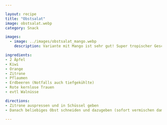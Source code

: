 ```yaml
---

layout: recipe
title: "Obstsalat"
image: obstsalat.webp
category: Snack

images:
  - image: ../images/obstsalat_mango.webp
    description: Variante mit Mango ist sehr gut! Super tropischer Geschmack

ingredients:
- 2 Äpfel
- Kiwi
- Orange
- Zitrone
- Pflaumen
- Erdbeeren (Notfalls auch tiefgekühlte)
- Rote kernlose Trauen
- evtl Walnüsse

directions:
- Zitrone auspressen und in Schüssel geben
- Danach beliebiges Obst schneiden und dazugeben (sofort vermischen damit es nicht braun wird)

---
```

